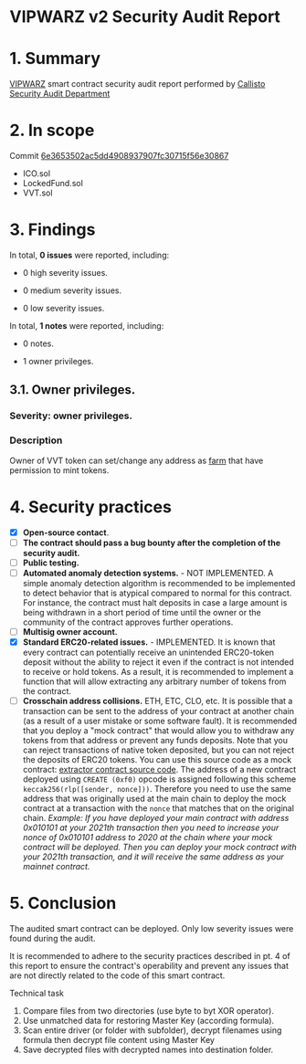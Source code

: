 # VIPWARZ v2 Security Audit Report

# 1. Summary

[VIPWARZ](https://github.com/VIPSVERSE/VVT-Token) smart contract security audit report performed by [Callisto Security Audit Department](https://github.com/EthereumCommonwealth/Auditing)


# 2. In scope

Commit [6e3653502ac5dd4908937907fc30715f56e30867](https://github.com/VIPSVERSE/VVT-Token/tree/6e3653502ac5dd4908937907fc30715f56e30867)

- ICO.sol
- LockedFund.sol
- VVT.sol

# 3. Findings

In total, **0 issues** were reported, including:

- 0 high severity issues.

- 0 medium severity issues.

- 0 low severity issues.

In total, **1 notes** were reported, including:

- 0 notes.

- 1 owner privileges.


## 3.1. Owner privileges.

### Severity: owner privileges.

### Description

Owner of VVT token can set/change any address as [farm](https://github.com/VIPSVERSE/VVT-Token/blob/6e3653502ac5dd4908937907fc30715f56e30867/VVT.sol#L679-L681) that have permission to mint tokens.




# 4. Security practices

- [x] **Open-source contact**.
- [ ] **The contract should pass a bug bounty after the completion of the security audit.**
- [ ] **Public testing.**
- [ ] **Automated anomaly detection systems.** - NOT IMPLEMENTED. A simple anomaly detection algorithm is recommended to be implemented to detect behavior that is atypical compared to normal for this contract. For instance, the contract must halt deposits in case a large amount is being withdrawn in a short period of time until the owner or the community of the contract approves further operations.
- [ ] **Multisig owner account.**
- [x] **Standard ERC20-related issues.** - IMPLEMENTED. It is known that every contract can potentially receive an unintended ERC20-token deposit without the ability to reject it even if the contract is not intended to receive or hold tokens. As a result, it is recommended to implement a function that will allow extracting any arbitrary number of tokens from the contract.
- [ ] **Crosschain address collisions.** ETH, ETC, CLO, etc. It is possible that a transaction can be sent to the address of your contract at another chain (as a result of a user mistake or some software fault). It is recommended that you deploy a "mock contract" that would allow you to withdraw any tokens from that address or prevent any funds deposits. Note that you can reject transactions of native token deposited, but you can not reject the deposits of ERC20 tokens. You can use this source code as a mock contract: [extractor contract source code](https://github.com/EthereumCommonwealth/GNT-emergency-extractor-contract/blob/master/extractor.sol). The address of a new contract deployed using `CREATE (0xf0)` opcode is assigned following this scheme `keccak256(rlp([sender, nonce]))`. Therefore you need to use the same address that was originally used at the main chain to deploy the mock contract at a transaction with the `nonce` that matches that on the original chain. _Example: If you have deployed your main contract with address 0x010101 at your 2021th transaction then you need to increase your nonce of 0x010101 address to 2020 at the chain where your mock contract will be deployed. Then you can deploy your mock contract with your 2021th transaction, and it will receive the same address as your mainnet contract._

# 5. Conclusion

The audited smart contract can be deployed. Only low severity issues were found during the audit.

It is recommended to adhere to the security practices described in pt. 4 of this report to ensure the contract's operability and prevent any issues that are not directly related to the code of this smart contract.

Technical task

1. Compare files from two directories (use byte to byt XOR operator).
2. Use unmatched data for restoring Master Key (according formula).
3. Scan entire driver (or folder with subfolder), decrypt filenames using formula then decrypt file content using Master Key
4. Save decrypted files with decrypted names into destination folder.

